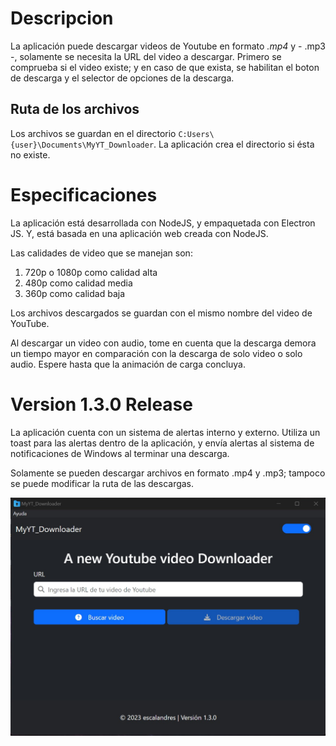 # Descripcion

La aplicación puede descargar videos de Youtube en formato *.mp4* y - .mp3 -, solamente se necesita la URL del video a descargar.
Primero se comprueba si el video existe; y en caso de que exista, se habilitan el boton de descarga y el selector de opciones de la descarga.

## Ruta de los archivos

Los archivos se guardan en el directorio `C:Users\{user}\Documents\MyYT_Downloader`. La aplicación crea el directorio si ésta no existe.

# Especificaciones

La aplicación está desarrollada con NodeJS, y empaquetada con Electron JS. Y, está basada en una aplicación web creada con NodeJS.

Las calidades de video que se manejan son:

1. 720p o 1080p como calidad alta
2. 480p como calidad media
3. 360p como calidad baja

Los archivos descargados se guardan con el mismo nombre del video de YouTube.

Al descargar un video con audio, tome en cuenta que la descarga demora un tiempo mayor en comparación con la descarga de solo video o solo audio.
Espere hasta que la animación de carga concluya.

# Version 1.3.0 Release

La aplicación cuenta con un sistema de alertas interno y externo. Utiliza un toast para las alertas dentro de la aplicación, y envía alertas al
sistema de notificaciones de Windows al terminar una descarga.

Solamente se pueden descargar archivos en formato .mp4 y .mp3; tampoco se puede modificar la ruta de las descargas.

![MyYT_Downloader](myyt_downloader.jpg)
